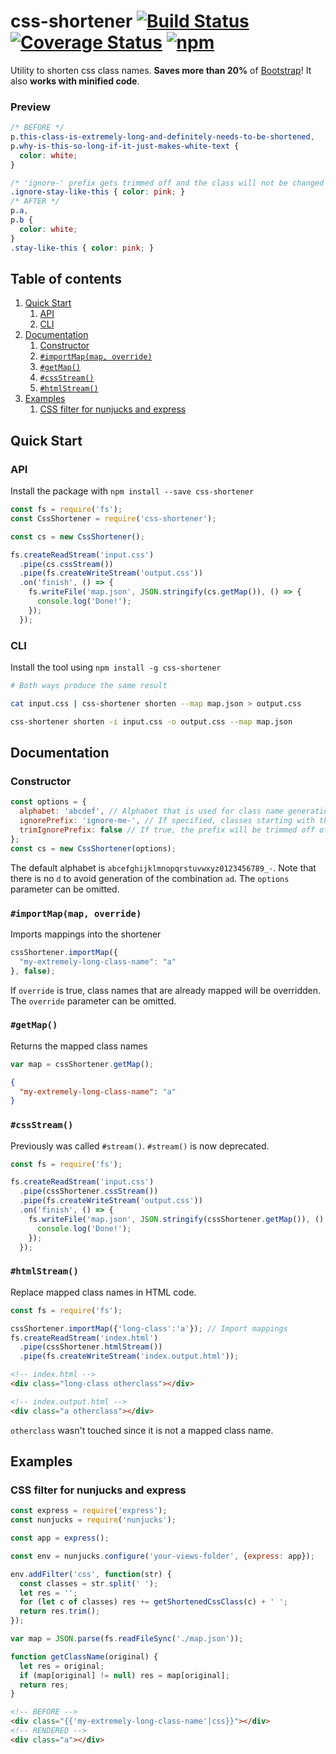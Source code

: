# css-shortener [![Build Status](https://img.shields.io/travis/mbrandau/css-shortener.svg)](https://travis-ci.org/mbrandau/css-shortener) [![Coverage Status](https://img.shields.io/coveralls/github/mbrandau/css-shortener.svg)](https://coveralls.io/github/mbrandau/css-shortener?branch=master) [![npm](https://img.shields.io/npm/dt/css-shortener.svg)](https://www.npmjs.com/package/css-shortener)

Utility to shorten css class names. **Saves more than 20%** of [Bootstrap](https://getbootstrap.com)! It also **works with minified code**.

### Preview
```css
/* BEFORE */
p.this-class-is-extremely-long-and-definitely-needs-to-be-shortened,
p.why-is-this-so-long-if-it-just-makes-white-text {
  color: white;
}

/* 'ignore-' prefix gets trimmed off and the class will not be changed */
.ignore-stay-like-this { color: pink; }
/* AFTER */
p.a,
p.b {
  color: white;
}
.stay-like-this { color: pink; }
```

## Table of contents
1. [Quick Start](#quick-start)
    1. [API](#api)
    2. [CLI](#cli)
2. [Documentation](#documentation)
    1. [Constructor](#constructor)
    2. [`#importMap(map, override)`](#importmapmap-override)
    3. [`#getMap()`](#getmap)
    4. [`#cssStream()`](#cssstream)
    5. [`#htmlStream()`](#htmlstream)
3. [Examples](#examples)
    1. [CSS filter for nunjucks and express](#css-filter-for-nunjucks-and-express)

## Quick Start

### API

Install the package with `npm install --save css-shortener`

```js
const fs = require('fs');
const CssShortener = require('css-shortener');

const cs = new CssShortener();

fs.createReadStream('input.css')
  .pipe(cs.cssStream())
  .pipe(fs.createWriteStream('output.css'))
  .on('finish', () => {
    fs.writeFile('map.json', JSON.stringify(cs.getMap()), () => {
      console.log('Done!');
    });
  });
```

### CLI

Install the tool using `npm install -g css-shortener`

```sh
# Both ways produce the same result

cat input.css | css-shortener shorten --map map.json > output.css

css-shortener shorten -i input.css -o output.css --map map.json
```

## Documentation

### Constructor

```js
const options = {
  alphabet: 'abcdef', // Alphabet that is used for class name generation
  ignorePrefix: 'ignore-me-', // If specified, classes starting with this prefix will be omited from replacing (Default: 'ignore-')
  trimIgnorePrefix: false // If true, the prefix will be trimmed off of the classes (Default: true)
};
const cs = new CssShortener(options);
```
The default alphabet is `abcefghijklmnopqrstuvwxyz0123456789_-`. Note that there is no `d` to avoid generation of the combination `ad`.
The `options` parameter can be omitted.

### `#importMap(map, override)`

Imports mappings into the shortener

```js
cssShortener.importMap({
  "my-extremely-long-class-name": "a"
}, false);
```
If `override` is true, class names that are already mapped will be overridden.  
The `override` parameter can be omitted.

### `#getMap()`

Returns the mapped class names

```js
var map = cssShortener.getMap();
```
```json
{
  "my-extremely-long-class-name": "a"
}
```

### `#cssStream()`
Previously was called `#stream()`. `#stream()` is now deprecated.
```js
const fs = require('fs');

fs.createReadStream('input.css')
  .pipe(cssShortener.cssStream())
  .pipe(fs.createWriteStream('output.css'))
  .on('finish', () => {
    fs.writeFile('map.json', JSON.stringify(cssShortener.getMap()), () => {
      console.log('Done!');
    });
  });
```

### `#htmlStream()`
Replace mapped class names in HTML code.
```js
const fs = require('fs');

cssShortener.importMap({'long-class':'a'}); // Import mappings
fs.createReadStream('index.html')
  .pipe(cssShortener.htmlStream())
  .pipe(fs.createWriteStream('index.output.html'));
```
```html
<!-- index.html -->
<div class="long-class otherclass"></div>

<!-- index.output.html -->
<div class="a otherclass"></div>
```
`otherclass` wasn't touched since it is not a mapped class name.

## Examples

### CSS filter for nunjucks and express

```js
const express = require('express');
const nunjucks = require('nunjucks');

const app = express();

const env = nunjucks.configure('your-views-folder', {express: app});

env.addFilter('css', function(str) {
  const classes = str.split(' ');
  let res = '';
  for (let c of classes) res += getShortenedCssClass(c) + ' ';
  return res.trim();
});

var map = JSON.parse(fs.readFileSync('./map.json'));

function getClassName(original) {
  let res = original;
  if (map[original] != null) res = map[original];
  return res;
}
```

```html
<!-- BEFORE -->
<div class="{{'my-extremely-long-class-name'|css}}"></div>
<!-- RENDERED -->
<div class="a"></div>
```
